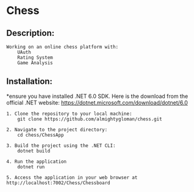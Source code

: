 # Chess



## Description:
    Working on an online chess platform with:
        UAuth
        Rating System
        Game Analysis



## Installation:   

*ensure you have installed .NET 6.0 SDK.  Here is the download from the official .NET website:  https://dotnet.microsoft.com/download/dotnet/6.0

    1. Clone the repository to your local machine:
        git clone https://github.com/almightygloman/chess.git
    
    2. Navigate to the project directory:
        cd chess/ChessApp
    
    3. Build the project using the .NET CLI:
        dotnet build
    
    4. Run the application
        dotnet run
    
    5. Access the application in your web browser at http://localhost:7002/Chess/Chessboard
